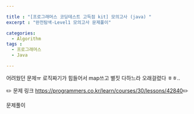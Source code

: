```yaml
---

title : "[프로그래머스 코딩테스트 고득점 kit] 모의고사 (java) "
excerpt : "완전탐색-Level1 모의고사 문제풀이"

categories:
  - Algorithm
tags :
  - 프로그래머스 
  - Java

---
```


어려웠던 문제ㅠ 로직짜기가 힘들어서 map쓰고 별짓 다하느라 오래걸렸다 ㅎㅎ.. 

:pencil2: 문제 링크 <https://programmers.co.kr/learn/courses/30/lessons/42840>:pencil2:

문제풀이

<script src="https://gist.github.com/leejieun1121/53761ba7e108c4f77f9798404921739d.js"></script>
